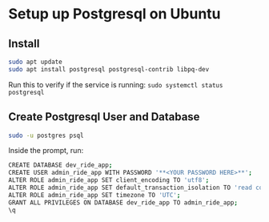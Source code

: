 # Setup up Postgresql on Ubuntu

## Install

```bash
sudo apt update
sudo apt install postgresql postgresql-contrib libpq-dev
```

Run this to verify if the service is running: ```sudo systemctl status postgresql```

## Create Postgresql User and Database

```bash
sudo -u postgres psql
```

Inside the prompt, run:

```bash
CREATE DATABASE dev_ride_app;
CREATE USER admin_ride_app WITH PASSWORD '**<YOUR PASSWORD HERE>**';
ALTER ROLE admin_ride_app SET client_encoding TO 'utf8';
ALTER ROLE admin_ride_app SET default_transaction_isolation TO 'read committed';
ALTER ROLE admin_ride_app SET timezone TO 'UTC';
GRANT ALL PRIVILEGES ON DATABASE dev_ride_app TO admin_ride_app;
\q
```
